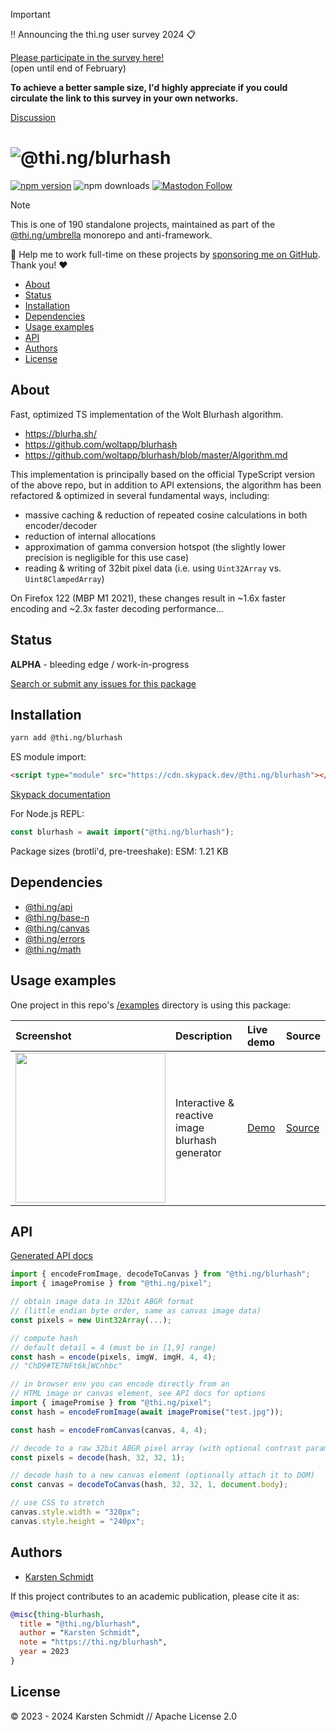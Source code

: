 <!-- This file is generated - DO NOT EDIT! -->
<!-- Please see: https://github.com/thi-ng/umbrella/blob/develop/CONTRIBUTING.md#changes-to-readme-files -->
> [!IMPORTANT]
> ‼️ Announcing the thi.ng user survey 2024 📋
>
> [Please participate in the survey here!](https://forms.gle/XacbSDEmQMPZg8197)\
> (open until end of February)
>
> **To achieve a better sample size, I'd highly appreciate if you could
> circulate the link to this survey in your own networks.**
>
> [Discussion](https://github.com/thi-ng/umbrella/discussions/447)

# ![@thi.ng/blurhash](https://media.thi.ng/umbrella/banners-20230807/thing-blurhash.svg?f3b5be72)

[![npm version](https://img.shields.io/npm/v/@thi.ng/blurhash.svg)](https://www.npmjs.com/package/@thi.ng/blurhash)
![npm downloads](https://img.shields.io/npm/dm/@thi.ng/blurhash.svg)
[![Mastodon Follow](https://img.shields.io/mastodon/follow/109331703950160316?domain=https%3A%2F%2Fmastodon.thi.ng&style=social)](https://mastodon.thi.ng/@toxi)

> [!NOTE]
> This is one of 190 standalone projects, maintained as part
> of the [@thi.ng/umbrella](https://github.com/thi-ng/umbrella/) monorepo
> and anti-framework.
>
> 🚀 Help me to work full-time on these projects by [sponsoring me on
> GitHub](https://github.com/sponsors/postspectacular). Thank you! ❤️

- [About](#about)
- [Status](#status)
- [Installation](#installation)
- [Dependencies](#dependencies)
- [Usage examples](#usage-examples)
- [API](#api)
- [Authors](#authors)
- [License](#license)

## About

Fast, optimized TS implementation of the Wolt Blurhash algorithm.

- https://blurha.sh/
- https://github.com/woltapp/blurhash
- https://github.com/woltapp/blurhash/blob/master/Algorithm.md

This implementation is principally based on the official TypeScript version of
the above repo, but in addition to API extensions, the algorithm has been
refactored & optimized in several fundamental ways, including:

- massive caching & reduction of repeated cosine calculations in both
  encoder/decoder
- reduction of internal allocations
- approximation of gamma conversion hotspot (the slightly lower precision is
  negligible for this use case)
- reading & writing of 32bit pixel data (i.e. using `Uint32Array` vs.
  `Uint8ClampedArray`)

On Firefox 122 (MBP M1 2021), these changes result in ~1.6x faster encoding and
~2.3x faster decoding performance...

## Status

**ALPHA** - bleeding edge / work-in-progress

[Search or submit any issues for this package](https://github.com/thi-ng/umbrella/issues?q=%5Bblurhash%5D+in%3Atitle)

## Installation

```bash
yarn add @thi.ng/blurhash
```

ES module import:

```html
<script type="module" src="https://cdn.skypack.dev/@thi.ng/blurhash"></script>
```

[Skypack documentation](https://docs.skypack.dev/)

For Node.js REPL:

```js
const blurhash = await import("@thi.ng/blurhash");
```

Package sizes (brotli'd, pre-treeshake): ESM: 1.21 KB

## Dependencies

- [@thi.ng/api](https://github.com/thi-ng/umbrella/tree/develop/packages/api)
- [@thi.ng/base-n](https://github.com/thi-ng/umbrella/tree/develop/packages/base-n)
- [@thi.ng/canvas](https://github.com/thi-ng/umbrella/tree/develop/packages/canvas)
- [@thi.ng/errors](https://github.com/thi-ng/umbrella/tree/develop/packages/errors)
- [@thi.ng/math](https://github.com/thi-ng/umbrella/tree/develop/packages/math)

## Usage examples

One project in this repo's
[/examples](https://github.com/thi-ng/umbrella/tree/develop/examples)
directory is using this package:

| Screenshot                                                                                                      | Description                                     | Live demo                                      | Source                                                                      |
|:----------------------------------------------------------------------------------------------------------------|:------------------------------------------------|:-----------------------------------------------|:----------------------------------------------------------------------------|
| <img src="https://raw.githubusercontent.com/thi-ng/umbrella/develop/assets/examples/blurhash.jpg" width="240"/> | Interactive & reactive image blurhash generator | [Demo](https://demo.thi.ng/umbrella/blurhash/) | [Source](https://github.com/thi-ng/umbrella/tree/develop/examples/blurhash) |

## API

[Generated API docs](https://docs.thi.ng/umbrella/blurhash/)

```ts
import { encodeFromImage, decodeToCanvas } from "@thi.ng/blurhash";
import { imagePromise } from "@thi.ng/pixel";

// obtain image data in 32bit ABGR format
// (little endian byte order, same as canvas image data)
const pixels = new Uint32Array(...);

// compute hash
// default detail = 4 (must be in [1,9] range)
const hash = encode(pixels, imgW, imgH, 4, 4);
// "ChD9#TE7NFt6k]WCnhbc"

// in browser env you can encode directly from an
// HTML image or canvas element, see API docs for options
import { imagePromise } from "@thi.ng/pixel";
const hash = encodeFromImage(await imagePromise("test.jpg"));

const hash = encodeFromCanvas(canvas, 4, 4);

// decode to a raw 32bit ABGR pixel array (with optional contrast param)
const pixels = decode(hash, 32, 32, 1);

// decode hash to a new canvas element (optionally attach it to DOM)
const canvas = decodeToCanvas(hash, 32, 32, 1, document.body);

// use CSS to stretch
canvas.style.width = "320px";
canvas.style.height = "240px";
```

## Authors

- [Karsten Schmidt](https://thi.ng)

If this project contributes to an academic publication, please cite it as:

```bibtex
@misc{thing-blurhash,
  title = "@thi.ng/blurhash",
  author = "Karsten Schmidt",
  note = "https://thi.ng/blurhash",
  year = 2023
}
```

## License

&copy; 2023 - 2024 Karsten Schmidt // Apache License 2.0
